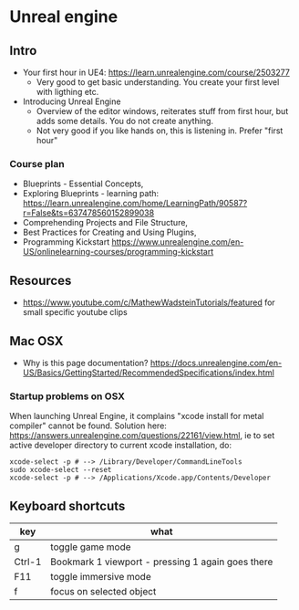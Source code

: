 # Unreal engine

## Intro
- Your first hour in UE4: https://learn.unrealengine.com/course/2503277
    - Very good to get basic understanding. You create your first level with ligthing etc.
- Introducing Unreal Engine
    - Overview of the editor windows, reiterates stuff from first hour, but adds some details. You do not create anything.
    - Not very good if you like hands on, this is listening in. Prefer "first hour"



### Course plan
- Blueprints - Essential Concepts, 
- Exploring Blueprints - learning path: https://learn.unrealengine.com/home/LearningPath/90587?r=False&ts=637478560152899038
- Comprehending Projects and File Structure, 
- Best Practices for Creating and Using Plugins, 
- Programming Kickstart https://www.unrealengine.com/en-US/onlinelearning-courses/programming-kickstart

## Resources
- https://www.youtube.com/c/MathewWadsteinTutorials/featured for small specific youtube clips

## Mac OSX
- Why is this page documentation? https://docs.unrealengine.com/en-US/Basics/GettingStarted/RecommendedSpecifications/index.html


### Startup problems on OSX
When launching Unreal Engine, it complains "xcode install for metal compiler" cannot be found. Solution here: https://answers.unrealengine.com/questions/22161/view.html, ie to set active developer directory to current xcode installation, do:

    xcode-select -p # --> /Library/Developer/CommandLineTools
    sudo xcode-select --reset
    xcode-select -p # --> /Applications/Xcode.app/Contents/Developer



## Keyboard shortcuts
key    | what
-------|--------------------------------------------------
g      | toggle game mode
Ctrl-1 | Bookmark 1 viewport - pressing 1 again goes there
F11    | toggle immersive mode
f      | focus on selected object